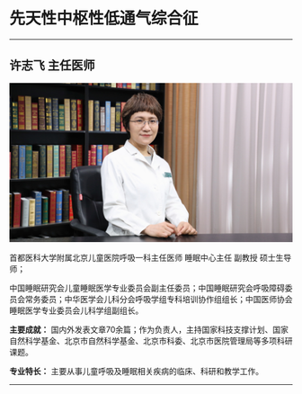 # 先天性中枢性低通气综合征

---

## 许志飞 主任医师

![1679226507407](image/c04_050/1679226507407.png)

首都医科大学附属北京儿童医院呼吸一科主任医师 睡眠中心主任 副教授 硕士生导师；

中国睡眠研究会儿童睡眠医学专业委员会副主任委员；中国睡眠研究会呼吸障碍委员会常务委员；中华医学会儿科分会呼吸学组专科培训协作组组长；中国医师协会睡眠医学专业委员会儿科学组副组长。


**主要成就：** 国内外发表文章70余篇；作为负责人，主持国家科技支撑计划、国家自然科学基金、北京市自然科学基金、北京市科委、北京市医院管理局等多项科研课题。


**专业特长：** 主要从事儿童呼吸及睡眠相关疾病的临床、科研和教学工作。

---

